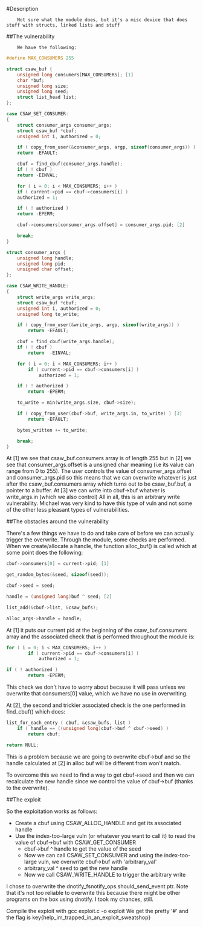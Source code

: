 #Description

        Not sure what the module does, but it's a misc device that does stuff with structs, linked lists and stuff
        
##The vulnerability

        We have the following:
```c        
#define MAX_CONSUMERS 255

struct csaw_buf {
    unsigned long consumers[MAX_CONSUMERS]; [1]
    char *buf;
    unsigned long size;
    unsigned long seed;
    struct list_head list;
};
```
```c 
case CSAW_SET_CONSUMER:
{
    struct consumer_args consumer_args;
    struct csaw_buf *cbuf;
    unsigned int i, authorized = 0;

    if ( copy_from_user(&consumer_args, argp, sizeof(consumer_args)) )
    return -EFAULT;

    cbuf = find_cbuf(consumer_args.handle);
    if ( ! cbuf )
    return -EINVAL;

    for ( i = 0; i < MAX_CONSUMERS; i++ )
    if ( current->pid == cbuf->consumers[i] )
    authorized = 1;

    if ( ! authorized )
    return -EPERM;

    cbuf->consumers[consumer_args.offset] = consumer_args.pid; [2]

    break;
}
```
```c
struct consumer_args {
    unsigned long handle;
    unsigned long pid;
    unsigned char offset;
};
```
```c
case CSAW_WRITE_HANDLE:
{
    struct write_args write_args;
    struct csaw_buf *cbuf;
    unsigned int i, authorized = 0;
    unsigned long to_write;

    if ( copy_from_user(&write_args, argp, sizeof(write_args)) )
        return -EFAULT;

    cbuf = find_cbuf(write_args.handle);
    if ( ! cbuf )
        return  -EINVAL;

    for ( i = 0; i < MAX_CONSUMERS; i++ )
        if ( current->pid == cbuf->consumers[i] )
            authorized = 1;

    if ( ! authorized )
        return -EPERM;

    to_write = min(write_args.size, cbuf->size);

    if ( copy_from_user(cbuf->buf, write_args.in, to_write) ) [3]
        return -EFAULT;

    bytes_written += to_write;

    break;
}
```

At [1] we see that csaw_buf.consumers array is of length 255 but in [2] we see that consumer_args.offset is a unsigned char
meaning (i.e its value can range from 0 to 255).
The user controls the value of consumer_args.offset and consumer_args.pid so this means that we can overwrite whatever is just
after the csaw_buf.consumers array which turns out to be csaw_buf.buf, a pointer to a buffer.
At [3] we can write into cbuf->buf whatver is write_args.in (which we also control)
All in all, this is an arbitrary write vulnerability. Michael was very kind to have this type of vuln and not some of the other 
less pleasant types of vulnerabilities.

##The obstacles around the vulnerability
        
There's a few things we have to do and take care of before we can actually trigger the overwrite.
Through the module, some checks are performed. 
When we create/allocate a handle, the function alloc_buf() is called which at some point
does the following:
        
```c
cbuf->consumers[0] = current->pid; [1]

get_random_bytes(&seed, sizeof(seed));

cbuf->seed = seed;

handle = (unsigned long)buf ^ seed; [2]

list_add(&cbuf->list, &csaw_bufs);

alloc_args->handle = handle;
```

At [1] it puts our current pid at the beginning of the csaw_buf.consumers array and the associated check that is performed 
throughout the module is:

```c       
for ( i = 0; i < MAX_CONSUMERS; i++ )
        if ( current->pid == cbuf->consumers[i] )
            authorized = 1;

if ( ! authorized )
        return -EPERM;
```

This check we don't have to worry about because it will pass unless we overwrite that consumers[0] value, 
which we have no use in overwriting.

At [2], the second and trickier associated check is the one performed in find_cbuf() which does:
       
```c
list_for_each_entry ( cbuf, &csaw_bufs, list )
    if ( handle == ((unsigned long)cbuf->buf ^ cbuf->seed) )
        return cbuf;

return NULL; 
```

This is a problem because we are going to overwrite cbuf->buf and so the handle calculated at [2] in alloc buf will be different 
from won't match.

To overcome this we need to find a way to get cbuf->seed and then we can recalculate the new handle since we control the value of
cbuf->buf (thanks to the overwrite).


##The exploit
        
So the exploitation works as follows:
* Create a cbuf using CSAW_ALLOC_HANDLE and get its associated handle
* Use the index-too-large vuln (or whatever you want to call it) to read the value of cbuf->buf with CSAW_GET_CONSUMER
    * cbuf->buf ^ handle to get the value of the seed
    * Now we can call CSAW_SET_CONSUMER and using the index-too-large vuln, we overwrite cbuf->buf with 'arbitrary_val'
    * arbitrary_val ^ seed to get the new handle
    * Now we call CSAW_WRITE_HANDLE to trigger the arbitrary write 

I chose to overwrite the dnotify_fsnotify_ops.should_send_event ptr. Note that it's not too reliable to overwrite this
because there might be other programs on the box using dnotify. I took my chances, still.
    

Compile the exploit with gcc exploit.c -o exploit
We get the pretty '#' and the flag is key{help_im_trapped_in_an_exploit_sweatshop}
